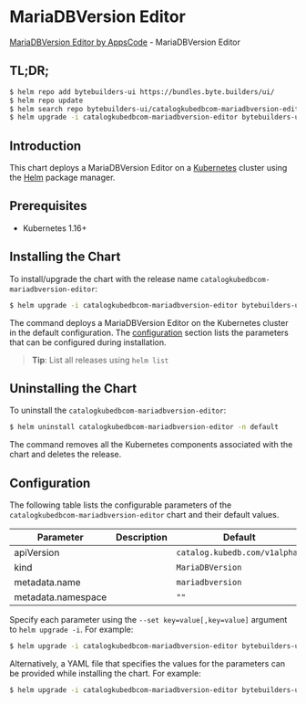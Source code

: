 # MariaDBVersion Editor

[MariaDBVersion Editor by AppsCode](https://byte.builders) - MariaDBVersion Editor

## TL;DR;

```bash
$ helm repo add bytebuilders-ui https://bundles.byte.builders/ui/
$ helm repo update
$ helm search repo bytebuilders-ui/catalogkubedbcom-mariadbversion-editor --version=v0.4.3
$ helm upgrade -i catalogkubedbcom-mariadbversion-editor bytebuilders-ui/catalogkubedbcom-mariadbversion-editor -n default --create-namespace --version=v0.4.3
```

## Introduction

This chart deploys a MariaDBVersion Editor on a [Kubernetes](http://kubernetes.io) cluster using the [Helm](https://helm.sh) package manager.

## Prerequisites

- Kubernetes 1.16+

## Installing the Chart

To install/upgrade the chart with the release name `catalogkubedbcom-mariadbversion-editor`:

```bash
$ helm upgrade -i catalogkubedbcom-mariadbversion-editor bytebuilders-ui/catalogkubedbcom-mariadbversion-editor -n default --create-namespace --version=v0.4.3
```

The command deploys a MariaDBVersion Editor on the Kubernetes cluster in the default configuration. The [configuration](#configuration) section lists the parameters that can be configured during installation.

> **Tip**: List all releases using `helm list`

## Uninstalling the Chart

To uninstall the `catalogkubedbcom-mariadbversion-editor`:

```bash
$ helm uninstall catalogkubedbcom-mariadbversion-editor -n default
```

The command removes all the Kubernetes components associated with the chart and deletes the release.

## Configuration

The following table lists the configurable parameters of the `catalogkubedbcom-mariadbversion-editor` chart and their default values.

|     Parameter      | Description |                 Default                  |
|--------------------|-------------|------------------------------------------|
| apiVersion         |             | <code>catalog.kubedb.com/v1alpha1</code> |
| kind               |             | <code>MariaDBVersion</code>              |
| metadata.name      |             | <code>mariadbversion</code>              |
| metadata.namespace |             | <code>""</code>                          |


Specify each parameter using the `--set key=value[,key=value]` argument to `helm upgrade -i`. For example:

```bash
$ helm upgrade -i catalogkubedbcom-mariadbversion-editor bytebuilders-ui/catalogkubedbcom-mariadbversion-editor -n default --create-namespace --version=v0.4.3 --set apiVersion=catalog.kubedb.com/v1alpha1
```

Alternatively, a YAML file that specifies the values for the parameters can be provided while
installing the chart. For example:

```bash
$ helm upgrade -i catalogkubedbcom-mariadbversion-editor bytebuilders-ui/catalogkubedbcom-mariadbversion-editor -n default --create-namespace --version=v0.4.3 --values values.yaml
```
